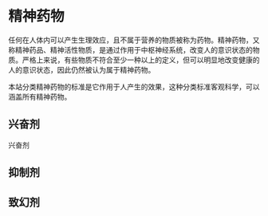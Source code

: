<!--


### 精神活性物质将被根据娱乐价值分为N-无，E-存在，H-高。该分级基于以下子项：

A药理学特性

B相关报告及使用者评价

~~待补充~~

## H-高 分级列表
[白兔bron](https://github.com/SalviaSWC/FreeODwiki/blob/main/%E7%B2%BE%E7%A5%9E%E6%B4%BB%E6%80%A7%E7%89%A9%E8%B4%A8/%E7%99%BD%E5%85%94bron.md "白兔bron")

[司来吉兰+苯乙胺](https://github.com/SalviaSWC/FreeODwiki/blob/main/%E7%B2%BE%E7%A5%9E%E6%B4%BB%E6%80%A7%E7%89%A9%E8%B4%A8/%E5%8F%B8%E6%9D%A5%E5%90%89%E5%85%B0%2B%E8%8B%AF%E4%B9%99%E8%83%BA.md "司来吉兰+苯乙胺")

[普瑞巴林](https://github.com/SalviaSWC/FreeODwiki/blob/main/%E7%B2%BE%E7%A5%9E%E6%B4%BB%E6%80%A7%E7%89%A9%E8%B4%A8/%E6%99%AE%E7%91%9E%E5%B7%B4%E6%9E%97.md "普瑞巴林")

[哮喘片](https://github.com/SalviaSWC/FreeODwiki/blob/main/%E7%B2%BE%E7%A5%9E%E6%B4%BB%E6%80%A7%E7%89%A9%E8%B4%A8/%E5%93%AE%E5%96%98%E7%89%87.md "哮喘片")

[复方甘草片](https://github.com/SalviaSWC/FreeODwiki/blob/main/%E7%B2%BE%E7%A5%9E%E6%B4%BB%E6%80%A7%E7%89%A9%E8%B4%A8/%E5%A4%8D%E6%96%B9%E7%94%98%E8%8D%89%E7%89%87.md "复方甘草片")

## E-存在 分级列表
[阿普唑仑](https://github.com/SalviaSWC/FreeODwiki/blob/main/%E7%B2%BE%E7%A5%9E%E6%B4%BB%E6%80%A7%E7%89%A9%E8%B4%A8/%E9%98%BF%E6%99%AE%E5%94%91%E4%BB%91.md "阿普唑仑")

[金刚烷胺](https://github.com/SalviaSWC/FreeODwiki/blob/main/%E7%B2%BE%E7%A5%9E%E6%B4%BB%E6%80%A7%E7%89%A9%E8%B4%A8/%E9%87%91%E5%88%9A%E7%83%B7%E8%83%BA.md "金刚烷胺")

[普瑞巴林+巴氯芬](https://github.com/SalviaSWC/FreeODwiki/blob/main/%E7%B2%BE%E7%A5%9E%E6%B4%BB%E6%80%A7%E7%89%A9%E8%B4%A8/%E6%99%AE%E7%91%9E%E5%B7%B4%E6%9E%97%2B%E5%B7%B4%E6%B0%AF%E8%8A%AC.md "普瑞巴林+巴氯芬")

[安非他酮](https://github.com/SalviaSWC/FreeODwiki/blob/main/%E7%B2%BE%E7%A5%9E%E6%B4%BB%E6%80%A7%E7%89%A9%E8%B4%A8/%E5%AE%89%E9%9D%9E%E4%BB%96%E9%85%AE.md "安非他酮")

[唑吡坦](https://github.com/SalviaSWC/FreeODwiki/blob/main/%E7%B2%BE%E7%A5%9E%E6%B4%BB%E6%80%A7%E7%89%A9%E8%B4%A8/%E5%94%91%E5%90%A1%E5%9D%A6.md "唑吡坦")

[右美沙芬](https://github.com/SalviaSWC/FreeODwiki/blob/main/%E7%B2%BE%E7%A5%9E%E6%B4%BB%E6%80%A7%E7%89%A9%E8%B4%A8/%E5%8F%B3%E7%BE%8E%E6%B2%99%E8%8A%AC.md "右美沙芬")

[氯硝西泮](https://github.com/SalviaSWC/FreeODwiki/blob/main/%E7%B2%BE%E7%A5%9E%E6%B4%BB%E6%80%A7%E7%89%A9%E8%B4%A8/%E6%B0%AF%E7%A1%9D%E8%A5%BF%E6%B3%AE.md "氯硝西泮")

## N-无 分级列表
[氯氮䓬](https://github.com/SalviaSWC/FreeODwiki/blob/main/%E7%B2%BE%E7%A5%9E%E6%B4%BB%E6%80%A7%E7%89%A9%E8%B4%A8/%E6%B0%AF%E6%B0%AE%E4%93%AC.md "氯氮䓬")

[地西泮](https://github.com/SalviaSWC/FreeODwiki/blob/main/%E7%B2%BE%E7%A5%9E%E6%B4%BB%E6%80%A7%E7%89%A9%E8%B4%A8/%E5%9C%B0%E8%A5%BF%E6%B3%AE.md "地西泮")

[佐匹克隆](https://github.com/SalviaSWC/FreeODwiki/blob/main/%E7%B2%BE%E7%A5%9E%E6%B4%BB%E6%80%A7%E7%89%A9%E8%B4%A8/(%E5%8F%B3)%E4%BD%90%E5%8C%B9%E5%85%8B%E9%9A%86.md "佐匹克隆")

[扎来普隆](https://github.com/SalviaSWC/FreeODwiki/blob/main/%E7%B2%BE%E7%A5%9E%E6%B4%BB%E6%80%A7%E7%89%A9%E8%B4%A8/%E6%89%8E%E6%9D%A5%E6%99%AE%E9%9A%86.md "扎来普隆")

娱乐价值是主观判断，人人不同，不能以这个来作主要分类依据

-->

# 精神药物

任何在人体内可以产生生理效应，且不属于营养的物质被称为药物。精神药物，又称精神药品、精神活性物质，是通过作用于中枢神经系统，改变人的意识状态的物质。严格上来说，有些物质不符合至少一种以上的定义，但可以明显地改变健康的人的意识状态，因此仍然被认为属于精神药物。

本站分类精神药物的标准是它作用于人产生的效果，这种分类标准客观科学，可以涵盖所有精神药物。

## 兴奋剂

兴奋剂

## 抑制剂

## 致幻剂

